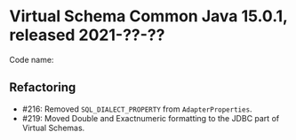 # Virtual Schema Common Java 15.0.1, released 2021-??-??

Code name: 

## Refactoring

* #216: Removed `SQL_DIALECT_PROPERTY` from `AdapterProperties`.
* #219: Moved Double and Exactnumeric formatting to the JDBC part of Virtual Schemas.